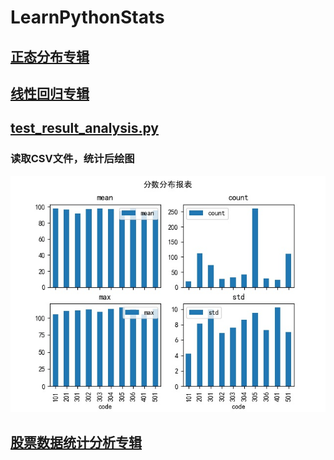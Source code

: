 # LearnPythonStats

## [正态分布专辑](NORMAL.md)

## [线性回归专辑](LINEAR.md)

## [test_result_analysis.py](test_result_analysis.py)
### 读取CSV文件，统计后绘图
![Image text](images/test_result_analysis_result.jpg)

## [股票数据统计分析专辑](STOCK.md)


